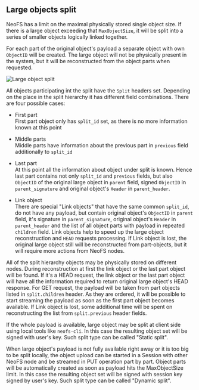## Large objects split

NeoFS has a limit on the maximal physically stored single object size. If there
is a large object exceeding that `MaxObjectSize`, it will be split into a series
of smaller objects logically linked together.

For each part of the original object's payload a separate object with own
`ObjectID` will be created. The large object will not be physically present in
the system, but it will be reconstructed from the object parts when requested.

![Large object split](pic/object_split_all)

All objects participating int the split have the `Split` headers set. Depending
on the place in the split hierarchy it has different field combinations. There
are four possible cases:

* First part \
  First part object only has `split_id` set, as there is no more information
  known at this point

* Middle parts \
  Middle parts have information about the previous part in `previous` field
  additionally to `split_id`

* Last part \
  At this point all the information about object under split is known. Hence
  last part contains not only `split_id` and `previous` fields, but also
  `ObjectID` of the original large object in `parent` field, signed `ObjectID`
  in `parent_signature` and original object's `Header` in `parent_header`.

* Link object \
  There are special "Link objects" that have the same common `split_id`, do not
  have any payload, but contain original object's `ObjectID` in `parent` field,
  it's signature in `parent_signature`, original object's `Header` in
  `parent_header` and the list of all object parts with payload in repeated
  `children` field. Link objects help to speed up the large object
  reconstruction and `HEAD` requests processing. If Link object is lost, the
  original large object still will be reconstructed from part-objects, but it
  will require more actions from NeoFS nodes.

All of the split hierarchy objects may be physically stored on different nodes.
During reconstruction at first the link object or the last part object will be
found. If it's a HEAD request, the link object or the last part object will have
all the information required to return original large object's HEAD response.
For GET request, the payload will be taken from part objects listed in
`split.children` header. As they are ordered, it will be possible to start
streaming the payload as soon as the first part object becomes available. If Link
object is lost, some additional time will be spent on reconstructing the list
from `split.previous` header fields.

If the whole payload is available, large object may be split at client side
using local tools like `neofs-cli`. In this case the resulting object set will
be signed with user's key. Such split type can be called "Static split".

When large object's payload is not fully available right away or it is too big
to be split locally, the object upload can be started in a Session with other
NeoFS node and be streamed in PUT operation part by part. Object parts will be
automatically created as soon as payload hits the MaxObjectSize limit. In this
case the resulting object set will be signed with session key signed by user's
key. Such split type can be called "Dynamic split".
